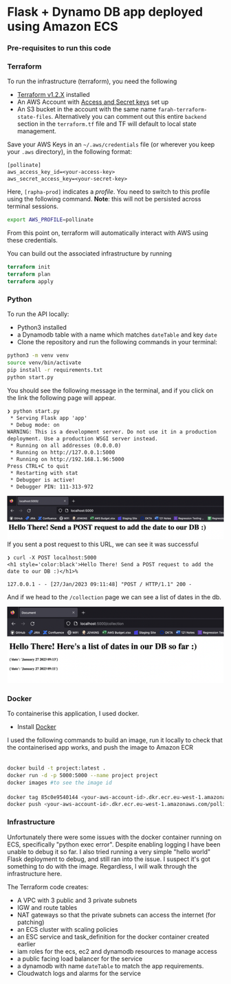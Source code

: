 # Flask + Dynamo DB app deployed using Amazon ECS

### Pre-requisites to run this code 
### Terraform 
To run the infrastructure (terraform), you need the following
- [Terraform v1.2.X](https://developer.hashicorp.com/terraform/downloads) installed
- An AWS Account with [Access and Secret keys](https://aws.amazon.com/premiumsupport/knowledge-center/create-access-key/) set up 
- An S3 bucket in the account with the same name `farah-terraform-state-files`. Alternatively you can comment out this entire `backend` section in the `terraform.tf` file and TF will default to local state management. 

Save your AWS Keys in an `~/.aws/credentials` file (or wherever you keep your `.aws` directory), in the following format: 
```
[pollinate]
aws_access_key_id=<your-access-key>
aws_secret_access_key=<your-secret-key>
```
Here, `[rapha-prod]` indicates a *profile*. You need to switch to this profile using the following command. **Note**: this will not be persisted across terminal sessions. 
```bash
export AWS_PROFILE=pollinate
```
From this point on, terraform will automatically interact with AWS using these credentials. 

You can build out the associated infrastructure by running 
```terraform
terraform init
terraform plan 
terraform apply
```

### Python 
To run the API locally:
- Python3 installed
- a Dynamodb table with a name which matches `dateTable` and key `date`
- Clone the repository and run the following commands in your terminal:
```bash
python3 -m venv venv
source venv/bin/activate
pip install -r requirements.txt
python start.py
```
You should see the following message in the terminal, and if you click on the link the following page will appear. 

```
❯ python start.py
 * Serving Flask app 'app'
 * Debug mode: on
WARNING: This is a development server. Do not use it in a production deployment. Use a production WSGI server instead.
 * Running on all addresses (0.0.0.0)
 * Running on http://127.0.0.1:5000
 * Running on http://192.168.1.96:5000
Press CTRL+C to quit
 * Restarting with stat
 * Debugger is active!
 * Debugger PIN: 111-313-972
 ```
![IMAGE](images/local_app_homepage.png)
If you sent a post request to this URL, we can see it was successful
```
❯ curl -X POST localhost:5000
<h1 style='color:black'>Hello There! Send a POST request to add the date to our DB :)</h1>%  
```
```
127.0.0.1 - - [27/Jan/2023 09:11:48] "POST / HTTP/1.1" 200 -
```
And if we head to the `/collection` page we can see a list of dates in the db. 

![IMAGE](images/local.collection.png)


### Docker 
To containerise this application, I used docker. 
- Install [Docker](https://docs.docker.com/get-docker/) 
  
I used the following commands to build an image, run it locally to check that the containerised app works, and push the image to Amazon ECR

```bash

docker build -t project:latest .
docker run -d -p 5000:5000 --name project project
docker images #to see the image id

docker tag 85c0e9540144 <your-aws-account-id>.dkr.ecr.eu-west-1.amazonaws.com/pollinate:test
docker push <your-aws-account-id>.dkr.ecr.eu-west-1.amazonaws.com/pollinate:latest
```

### Infrastructure
Unfortunately there were some issues with the docker container running on ECS, specifically "python exec error". Despite enabling logging I have been unable to debug it so far. I also tried running a very simple "hello world" Flask deployment to debug, and still ran into the issue. I suspect it's got something to do with the image. Regardless, I will walk through the infrastructure here. 

The Terraform code creates:
- A VPC with 3 public and 3 private subnets
- IGW and route tables
- NAT gateways so that the private subnets can access the internet (for patching)
- an ECS cluster with scaling policies 
- an ESC service and task_definition for the docker container created earlier
- iam roles for the ecs, ec2 and dynamodb resources to manage access 
- a public facing load balancer for the service
- a dynamodb with name `dateTable` to match the app requirements. 
- Cloudwatch logs and alarms for the service


